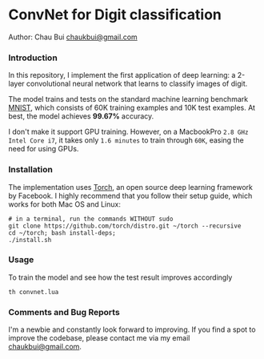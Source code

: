 ConvNet for Digit classification
================================

Author: Chau Bui <chaukbui@gmail.com>

### Introduction ###
In this repository, I implement the first application of deep learning: a 2-layer convolutional neural network that learns to classify images of digit.

The model trains and tests on the standard machine learning benchmark [MNIST](http://yann.lecun.com/exdb/mnist/), which consists of 60K training examples and 10K test examples. At best, the model achieves **99.67%** accuracy.

I don't make it support GPU training. However, on a MacbookPro `2.8 GHz Intel Core i7`, it takes only `1.6 minutes` to train through `60K`, easing the need for using GPUs.

### Installation ###
The implementation uses [Torch](http://torch.ch/), an open source deep learning framework by Facebook. I highly recommend that you follow their setup guide, which works for both Mac OS and Linux:
```shell
# in a terminal, run the commands WITHOUT sudo
git clone https://github.com/torch/distro.git ~/torch --recursive
cd ~/torch; bash install-deps;
./install.sh
```

### Usage ###
To train the model and see how the test result improves accordingly
```shell
th convnet.lua
```

### Comments and Bug Reports ###
I'm a newbie and constantly look forward to improving. If you find a spot to improve the codebase, please contact me via my email chaukbui@gmail.com.

